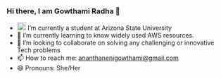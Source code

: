 ### Hi there, I am Gowthami Radha 👋

- <img src="https://user-images.githubusercontent.com/37111979/237003466-35337f71-3260-40e0-9566-24c86759351b.png" width="20" height="18"> I’m currently a student at Arizona State University
- 🌱 I’m currently learning to know widely used AWS resources.
- 👯 I’m looking to collaborate on solving any challenging or innovative Tech problems
- 📫 How to reach me: ananthanenigowthami@gmail.com
- 😄 Pronouns: She/Her

